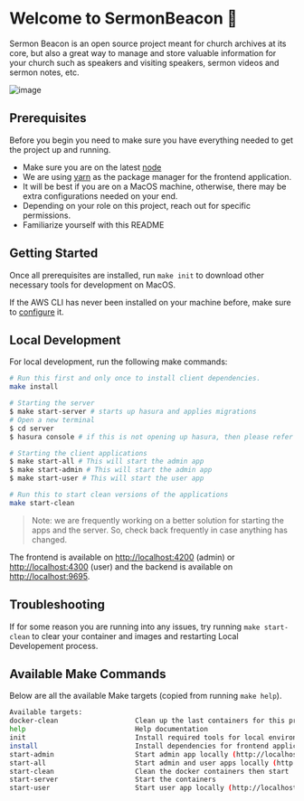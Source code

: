 # Welcome to SermonBeacon 👋

Sermon Beacon is an open source project meant for church archives at its core, but also a great way to manage and store valuable information for your church such as speakers and visiting speakers, sermon videos and sermon notes, etc.

![image](https://user-images.githubusercontent.com/31123803/68713219-98625c80-055a-11ea-8f84-7ac310084660.png)

## Prerequisites

Before you begin you need to make sure you have everything needed to get the project up and running.

* Make sure you are on the latest [node](https://nodejs.org/en/)
* We are using [yarn](https://yarnpkg.com/lang/en/) as the package manager for the frontend application.
* It will be best if you are on a MacOS machine, otherwise, there may be extra configurations needed on your end.
* Depending on your role on this project, reach out for specific permissions.
* Familiarize yourself with this README

## Getting Started

Once all prerequisites are installed, run `make init` to download other necessary tools for development on MacOS.

If the AWS CLI has never been installed on your machine before, make sure to [configure](https://docs.aws.amazon.com/eks/latest/userguide/getting-started-eksctl.html#configure-awscli) it.

## Local Development

For local development, run the following make commands:

```sh
# Run this first and only once to install client dependencies.
make install

# Starting the server
$ make start-server # starts up hasura and applies migrations
# Open a new terminal
$ cd server
$ hasura console # if this is not opening up hasura, then please refer to the "Getting Started" section.

# Starting the client applications
$ make start-all # This will start the admin app
$ make start-admin # This will start the admin app
$ make start-user # This will start the user app

# Run this to start clean versions of the applications
make start-clean
```

> Note: we are frequently working on a better solution for starting the apps and the server. So, check back frequently in case anything has changed.

The frontend is available on [http://localhost:4200](http://localhost:4200) (admin) or [http://localhost:4300](http://localhost:4300) (user) and the backend is available on [http://localhost:9695](http://localhost:9695).

## Troubleshooting

If for some reason you are running into any issues, try running `make start-clean` to clear your container and images and restarting Local Developement process.

## Available Make Commands

Below are all the available Make targets (copied from running `make help`).

```sh
Available targets:
docker-clean                   Clean up the last containers for this project
help                           Help documentation
init                           Install required tools for local environment on macOS
install                        Install dependencies for frontend application
start-admin                    Start admin app locally (http://localhost:4200)
start-all                      Start admin and user apps locally (http://localhost:4200 | http://localhost:4300)
start-clean                    Clean the docker containers then start
start-server                   Start the containers
start-user                     Start user app locally (http://localhost:4300)
```
